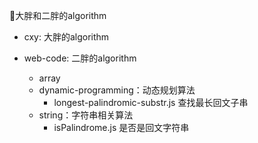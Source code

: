 :tada:大胖和二胖的algorithm

* cxy: 大胖的algorithm

* web-code: 二胖的algorithm
    * array
    * dynamic-programming：动态规划算法
        * longest-palindromic-substr.js  查找最长回文子串
    * string：字符串相关算法
        * isPalindrome.js  是否是回文字符串


